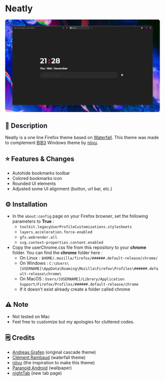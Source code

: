 # Neatly

![Neatly preview](img/Preview.png)

## 📃 Description

Neatly is a one line Firefox theme based on [Waterfall](https://github.com/crambaud/waterfall). This theme was made to complement [BIB3](https://www.deviantart.com/niivu/art/BIB3-for-Windows-886441919) Windows theme by [niivu](https://www.deviantart.com/niivu).

## ⭐ Features & Changes

- Autohide bookmarks toolbar
- Colored bookmarks icon
- Rounded UI elements
- Adjusted some UI alignment (button, url bar, etc.)

## ⚙️ Installation

- In the `about:config` page on your Firefox browser, set the following parameters to **True** :
  - `toolkit.legacyUserProfileCustomizations.stylesheets`
  - `layers.acceleration.force-enabled`
  - `gfx.webrender.all`
  - `svg.context-properties.content.enabled`
- Copy the userChrome.css file from this repository to your **chrome** folder. You can find the **chrome** folder here :
  - On Linux : `$HOME/.mozilla/firefox/######.default-release/chrome/`
  - On Windows : `C:\Users\[USERNAME]\AppData\Roaming\Mozilla\Firefox\Profiles\######.default-release\chrome\`
  - On MacOS : `Users/[USERNAME]/Library/Application Support/Firefox/Profiles/######.default-release/chrome`
  - If it doesn't exist already create a folder called chrome

## ⚠️ Note

- Not tested on Mac
- Feel free to customize but my apologies for cluttered codes.

## 🗒️ Credits

- [Andreas Grafen](https://andreas.grafen.info) (original cascade theme)
- [Clément Rambaud](https://github.com/crambaud) (waterfall theme)
- [niivu](https://www.deviantart.com/niivu) (the inspiration to make this theme)
- [Paranoid Android](https://paranoidandroid.co/wallpapers) (wallpaper)
- [nightTab](https://github.com/zombieFox/nightTab) (new tab page)
